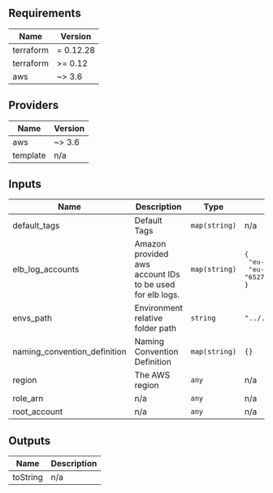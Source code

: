 ## Requirements

| Name | Version |
|------|---------|
| terraform | = 0.12.28 |
| terraform | >= 0.12 |
| aws | ~> 3.6 |

## Providers

| Name | Version |
|------|---------|
| aws | ~> 3.6 |
| template | n/a |

## Inputs

| Name | Description | Type | Default | Required |
|------|-------------|------|---------|:--------:|
| default\_tags | Default Tags | `map(string)` | n/a | yes |
| elb\_log\_accounts | Amazon provided aws account IDs to be used for elb logs. | `map(string)` | <pre>{<br>  "eu-west-1": "156460612806",<br>  "eu-west-2": "652711504416"<br>}</pre> | no |
| envs\_path | Environment relative folder path | `string` | `"../../../envs"` | no |
| naming\_convention\_definition | Naming Convention Definition | `map(string)` | `{}` | no |
| region | The AWS region | `any` | n/a | yes |
| role\_arn | n/a | `any` | n/a | yes |
| root\_account | n/a | `any` | n/a | yes |

## Outputs

| Name | Description |
|------|-------------|
| toString | n/a |

